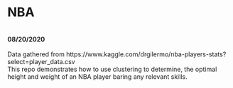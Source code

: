 <h1>NBA</h1>
<br><b>08/20/2020</b></br>
<br>Data gathered from https://www.kaggle.com/drgilermo/nba-players-stats?select=player_data.csv
<br>This repo demonstrates how to use clustering to determine, the optimal height and weight of an NBA player baring any relevant skills.</br>
